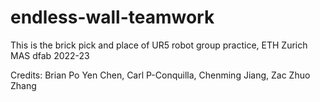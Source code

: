 # endless-wall-teamwork
 This is the brick pick and place of UR5 robot group practice, ETH Zurich MAS dfab 2022-23

Credits: Brian Po Yen Chen, Carl P-Conquilla, Chenming Jiang, Zac Zhuo Zhang

